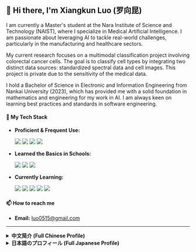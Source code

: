 ## 👋 Hi there, I'm Xiangkun Luo (罗向昆)

I am currently a Master's student at the Nara Institute of Science and Technology (NAIST), where I specialize in Medical Artificial Intelligence. I am passionate about leveraging AI to tackle real-world challenges, particularly in the manufacturing and healthcare sectors.

My current research focuses on a multimodal classification project involving colorectal cancer cells. The goal is to classify cell types by integrating two distinct data sources: standardized spectral data and cell images. This project is private due to the sensitivity of the medical data.

I hold a Bachelor of Science in Electronic and Information Engineering from Nankai University (2023), which has provided me with a solid foundation in mathematics and engineering for my work in AI. I am always keen on learning best practices and standards in software engineering.

#### 🚀 My Tech Stack
* **Proficient & Frequent Use:**
    <p>
      <img src="https://img.shields.io/badge/Python-3776AB?style=for-the-badge&logo=python&logoColor=white" />
      <img src="https://img.shields.io/badge/scikit--learn-F7931E?style=for-the-badge&logo=scikit-learn&logoColor=white" />
      <img src="https://img.shields.io/badge/PyTorch-EE4C2C?style=for-the-badge&logo=pytorch&logoColor=white" />
      <img src="https://img.shields.io/badge/Git-F05032?style=for-the-badge&logo=git&logoColor=white" />
    </p>
* **Learned the Basics in Schools:**
    <p>
      <img src="https://img.shields.io/badge/C-A8B9CC?style=for-the-badge&logo=c&logoColor=white" />
      <img src="https://img.shields.io/badge/C%2B%2B-00599C?style=for-the-badge&logo=c%2B%2B&logoColor=white" />
      <img src="https://img.shields.io/badge/MCU-Embedded_C-283458?style=for-the-badge&logo=arduino&logoColor=white" />
    </p>
* **Currently Learning:**
    <p>
      <img src="https://img.shields.io/badge/Docker-2496ED?style=for-the-badge&logo=docker&logoColor=white" />
      <img src="https://img.shields.io/badge/Linux-FCC624?style=for-the-badge&logo=linux&logoColor=black" />
      <img src="https://img.shields.io/badge/Azure-0078D4?style=for-the-badge&logo=microsoftazure&logoColor=white" />
      <img src="https://img.shields.io/badge/MONAI-00AEEF?style=for-the-badge&logo=monai&logoColor=white" />
      <img src="https://img.shields.io/badge/SQL-4479A1?style=for-the-badge&logo=mysql&logoColor=white" />
    </p>


#### 📫 How to reach me
* **Email:** luo0515@gmail.com

---

<details>
<summary><strong>中文简介 (Full Chinese Profile)</strong></summary>

<br>

## 👋 你好，我的名字是罗向昆

我目前是奈良先端科学技术大学院大学 (NAIST) 的人工智能方向硕士研究生。我对利用AI技术赋能制造业与医疗领域，解决实际应用中的挑战充满热情。

我目前的研究是一个关于肠癌细胞的多模态分类项目。该项目的目标是通过融合标准化处理后的光谱数据与细胞图像这两种不同形式的数据源来实现对细胞类型的精准分类。由于医疗数据的敏感性保密，该项目库为私有。

我本科毕业于南开大学电子信息工程专业，并于2023年获得理学学士学位，这为我在人工智能领域的研究奠定了坚实的数理和工程基础。我始终热衷于学习软件工程的最佳实践与行业标准。

#### 🚀 我的技能栈
* **熟练常用:**
    <p>
      <img src="https://img.shields.io/badge/Python-3776AB?style=for-the-badge&logo=python&logoColor=white" />
      <img src="https://img.shields.io/badge/scikit--learn-F7931E?style=for-the-badge&logo=scikit-learn&logoColor=white" />
      <img src="https://img.shields.io/badge/PyTorch-EE4C2C?style=for-the-badge&logo=pytorch&logoColor=white" />
      <img src="https://img.shields.io/badge/Git-F05032?style=for-the-badge&logo=git&logoColor=white" />
    </p>
* **学校中学习了基础:**
    <p>
      <img src="https://img.shields.io/badge/C-A8B9CC?style=for-the-badge&logo=c&logoColor=white" />
      <img src="https://img.shields.io/badge/C%2B%2B-00599C?style=for-the-badge&logo=c%2B%2B&logoColor=white" />
      <img src="https://img.shields.io/badge/MCU-Embedded_C-283458?style=for-the-badge&logo=arduino&logoColor=white" />
    </p>
* **正在学习:**
    <p>
      <img src="https://img.shields.io/badge/Docker-2496ED?style=for-the-badge&logo=docker&logoColor=white" />
      <img src="https://img.shields.io/badge/Linux-FCC624?style=for-the-badge&logo=linux&logoColor=black" />
      <img src="https://img.shields.io/badge/Azure-0078D4?style=for-the-badge&logo=microsoftazure&logoColor=white" />
      <img src="https://img.shields.io/badge/MONAI-00AEEF?style=for-the-badge&logo=monai&logoColor=white" />
      <img src="https://img.shields.io/badge/SQL-4479A1?style=for-the-badge&logo=mysql&logoColor=white" />
    </p>


#### 📫 如何联系我
* **邮箱:** luo0515@gmail.com 

</details>

<details>
<summary><strong>日本語のプロフィール (Full Japanese Profile)</strong></summary>

<br>

## 👋 羅向昆（ルオ　シャンクン）と申します

現在、奈良先端科学技術大学院大学（NAIST）の修士課程に在籍し、人工知能（AI）を専攻しています。AI技術を活用して、製造業や医療分野における現実的な課題を解決することに情熱を注いでいます。

現在の研究では、大腸がん細胞に関するマルチモーダル分類プロジェクトに焦点を当てています。このプロジェクトの目的は、標準化処理されたスペクトルデータと細胞画像という2つの異なるデータソースを統合することにより、細胞タイプの精密な分類を実現することです。医療データの機密性から、このプロジェクトのリポジトリは非公開となっています。

2023年に南開大学の電子情報工学科を卒業し、理学士号を取得しました。この学歴が、現在のAI研究における数理的および工学的な基礎となっています。また、ソフトウェア工学におけるベストプラクティスと業界標準を学ぶことに常に関心を持っています。

#### 🚀 私の技術スタック
* **習熟しており、頻繁に使用:**
    <p>
      <img src="https://img.shields.io/badge/Python-3776AB?style=for-the-badge&logo=python&logoColor=white" />
      <img src="https://img.shields.io/badge/scikit--learn-F7931E?style=for-the-badge&logo=scikit-learn&logoColor=white" />
      <img src="https://img.shields.io/badge/PyTorch-EE4C2C?style=for-the-badge&logo=pytorch&logoColor=white" />
      <img src="https://img.shields.io/badge/Git-F05032?style=for-the-badge&logo=git&logoColor=white" />
    </p>
* **学校で基礎を学習:**
    <p>
      <img src="https://img.shields.io/badge/C-A8B9CC?style=for-the-badge&logo=c&logoColor=white" />
      <img src="https://img.shields.io/badge/C%2B%2B-00599C?style=for-the-badge&logo=c%2B%2B&logoColor=white" />
      <img src="https://img.shields.io/badge/MCU-Embedded_C-283458?style=for-the-badge&logo=arduino&logoColor=white" />
    </p>
* **現在学習中:**
    <p>
      <img src="https://img.shields.io/badge/Docker-2496ED?style=for-the-badge&logo=docker&logoColor=white" />
      <img src="https://img.shields.io/badge/Linux-FCC624?style=for-the-badge&logo=linux&logoColor=black" />
      <img src="https://img.shields.io/badge/Azure-0078D4?style=for-the-badge&logo=microsoftazure&logoColor=white" />
      <img src="https://img.shields.io/badge/MONAI-00AEEF?style=for-the-badge&logo=monai&logoColor=white" />
      <img src="https://img.shields.io/badge/SQL-4479A1?style=for-the-badge&logo=mysql&logoColor=white" />
    </p>


#### 📫 連絡先
* **メール:** `luo0515@gmail.com`

</details>
